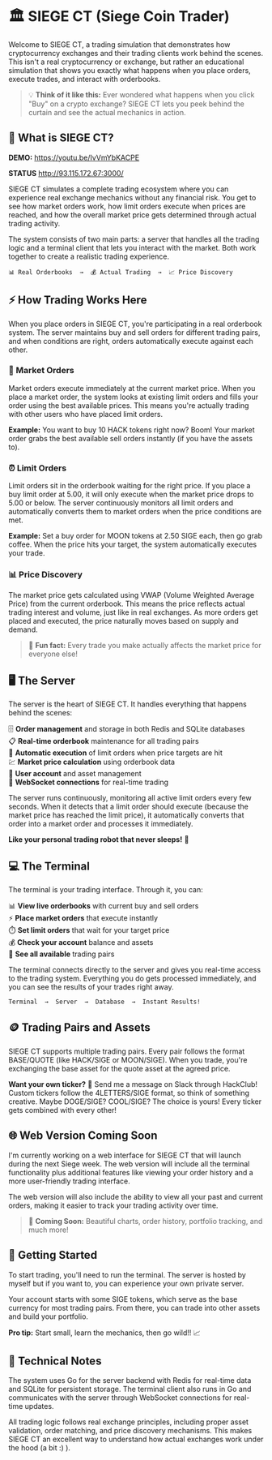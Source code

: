 # 🏛️ SIEGE CT (Siege Coin Trader)

Welcome to SIEGE CT, a trading simulation that demonstrates how cryptocurrency exchanges and their trading clients work behind the scenes. This isn't a real cryptocurrency or exchange, but rather an educational simulation that shows you exactly what happens when you place orders, execute trades, and interact with orderbooks.

> 💡 **Think of it like this:** Ever wondered what happens when you click "Buy" on a crypto exchange? SIEGE CT lets you peek behind the curtain and see the actual mechanics in action.

## 🎯 What is SIEGE CT?

**DEMO:** https://youtu.be/IvVmYbKACPE

**STATUS** http://93.115.172.67:3000/


SIEGE CT simulates a complete trading ecosystem where you can experience real exchange mechanics without any financial risk. You get to see how market orders work, how limit orders execute when prices are reached, and how the overall market price gets determined through actual trading activity.

The system consists of two main parts: a server that handles all the trading logic and a terminal client that lets you interact with the market. Both work together to create a realistic trading experience.

```
📊 Real Orderbooks  →  💰 Actual Trading  →  📈 Price Discovery
```

## ⚡ How Trading Works Here

When you place orders in SIEGE CT, you're participating in a real orderbook system. The server maintains buy and sell orders for different trading pairs, and when conditions are right, orders automatically execute against each other.

### 🚀 Market Orders
Market orders execute immediately at the current market price. When you place a market order, the system looks at existing limit orders and fills your order using the best available prices. This means you're actually trading with other users who have placed limit orders.

**Example:** You want to buy 10 HACK tokens right now? Boom! Your market order grabs the best available sell orders instantly (if you have the assets to).

### ⏰ Limit Orders  
Limit orders sit in the orderbook waiting for the right price. If you place a buy limit order at 5.00, it will only execute when the market price drops to 5.00 or below. The server continuously monitors all limit orders and automatically converts them to market orders when the price conditions are met.

**Example:** Set a buy order for MOON tokens at 2.50 SIGE each, then go grab coffee. When the price hits your target, the system automatically executes your trade.

### 📊 Price Discovery
The market price gets calculated using VWAP (Volume Weighted Average Price) from the current orderbook. This means the price reflects actual trading interest and volume, just like in real exchanges. As more orders get placed and executed, the price naturally moves based on supply and demand.

> 🎪 **Fun fact:** Every trade you make actually affects the market price for everyone else!

## 🖥️ The Server

The server is the heart of SIEGE CT. It handles everything that happens behind the scenes:

🗄️ **Order management** and storage in both Redis and SQLite databases  
📋 **Real-time orderbook** maintenance for all trading pairs  
🎯 **Automatic execution** of limit orders when price targets are hit  
💹 **Market price calculation** using orderbook data  
👤 **User account** and asset management  
🔌 **WebSocket connections** for real-time trading  

The server runs continuously, monitoring all active limit orders every few seconds. When it detects that a limit order should execute (because the market price has reached the limit price), it automatically converts that order into a market order and processes it immediately.

**Like your personal trading robot that never sleeps!** 🤖

## 💻 The Terminal

The terminal is your trading interface. Through it, you can:

📊 **View live orderbooks** with current buy and sell orders  
⚡ **Place market orders** that execute instantly  
⏱️ **Set limit orders** that wait for your target price  
💰 **Check your account** balance and assets  
🎯 **See all available** trading pairs  

The terminal connects directly to the server and gives you real-time access to the trading system. Everything you do gets processed immediately, and you can see the results of your trades right away.

```
Terminal  →  Server  →  Database  →  Instant Results! 
```

## 🪙 Trading Pairs and Assets

SIEGE CT supports multiple trading pairs. Every pair follows the format BASE/QUOTE (like HACK/SIGE or MOON/SIGE). When you trade, you're exchanging the base asset for the quote asset at the agreed price.

**Want your own ticker?** 🎪 Send me a message on Slack through HackClub! Custom tickers follow the 4LETTERS/SIGE format, so think of something creative. Maybe DOGE/SIGE? COOL/SIGE? The choice is yours! Every ticker gets combined with every other!

## 🌐 Web Version Coming Soon

I'm currently working on a web interface for SIEGE CT that will launch during the next Siege week. The web version will include all the terminal functionality plus additional features like viewing your order history and a more user-friendly trading interface.

The web version will also include the ability to view all your past and current orders, making it easier to track your trading activity over time.

> 🚧 **Coming Soon:** Beautiful charts, order history, portfolio tracking, and much more!

## 🚀 Getting Started

To start trading, you'll need to run the terminal. The server is hosted by myself but if you want to, you can experience your own private server.

Your account starts with some SIGE tokens, which serve as the base currency for most trading pairs. From there, you can trade into other assets and build your portfolio.

**Pro tip:** Start small, learn the mechanics, then go wild!! 📈

## 🔧 Technical Notes

The system uses Go for the server backend with Redis for real-time data and SQLite for persistent storage. The terminal client also runs in Go and communicates with the server through WebSocket connections for real-time updates.

All trading logic follows real exchange principles, including proper asset validation, order matching, and price discovery mechanisms. This makes SIEGE CT an excellent way to understand how actual exchanges work under the hood (a bit :) ).


